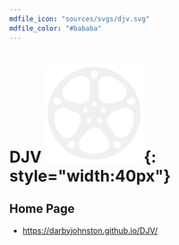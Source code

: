 ```yaml
---
mdfile_icon: "sources/svgs/djv.svg"
mdfile_color: "#bababa"
---
```


# DJV ![](../sources/svgs/djv.svg){: style="width:40px"}




## Home Page

- https://darbyjohnston.github.io/DJV/


